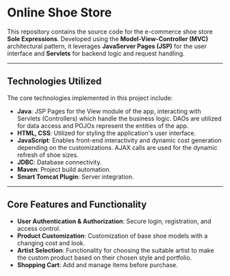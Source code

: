 # Online Shoe Store

This repository contains the source code for the e-commerce shoe store **Sole Expressions**. Developed using the **Model-View-Controller (MVC)** architectural pattern, it leverages **JavaServer Pages (JSP)** for the user interface and **Servlets** for backend logic and request handling.

---

## Technologies Utilized

The core technologies implemented in this project include:

* **Java**: JSP Pages for the View module of the app, interacting with Servlets (Controllers) which handle the business logic. DAOs are utilized for data access and POJOs represent the entities of the app.
* **HTML, CSS**: Utilized for styling the application's user interface.
* **JavaScript**: Enables front-end interactivity and dynamic cost generation depending on the customizations. AJAX calls are used for the dynamic refresh of shoe sizes.
* **JDBC**: Database connectivity.
* **Maven**: Project build automation.
* **Smart Tomcat Plugin**: Server integration.

---

## Core Features and Functionality

* **User Authentication & Authorization**: Secure login, registration, and access control.
* **Product Customization**: Customization of base shoe models with a changing cost and look.
* **Artist Selection**: Functionality for choosing the suitable artist to make the custom product based on their chosen style and portfolio.
* **Shopping Cart**: Add and manage items before purchase.
